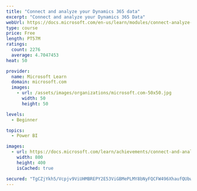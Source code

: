 ```yaml
---
title: "Connect and analyze your Dynamics 365 data​"
excerpt: "Connect and analyze your Dynamics 365 Data​"
webUrl: https://docs.microsoft.com/en-us/learn/modules/connect-analyze-dynamics-365-data/
type: course
price: Free
length: PT57M
ratings:
  count: 2276
  average: 4.7047453
heat: 50

provider:
  name: Microsoft Learn
  domain: microsoft.com
  images:
    - url: /assets/images/organizations/microsoft.com-50x50.jpg
      width: 50
      height: 50

levels:
  - Beginner

topics:
  - Power BI

images:
  - url: https://docs.microsoft.com/learn/achievements/connect-and-analyze-your-microsoft-dynamics-365-data-social.png
    width: 800
    height: 400
    isCached: true

secured: "TgCZjYkh5/Vcpjv9ViUHMBREPY2E53ViGBMePLMY8bNyFQCFW496XhaufQUbwKi2SK0Voj7XOHyIGnEqwy2gwei2wLm5n1BK56OlYW9WIOmSt+e1poAW7ubL7QR9VT+jLMcK641XaGI2b9TU1sAnjOlWQMHWVJLwHSGfkP4JKlRqoIFwYoe8dxBFD9qL1g0zuYTOBQUTj3+rLWR7mTQCMAu64MaqYUBEIEUKHay0J3XJ54vA8+3HebcbkWWfXxnqkr+wxU1trATmqjBLiqV1uivQ1YhlHwCtVZs+6ys5iBDeInekMFv0QYfobX0TeO0/cZXzVn58rpBFEeSlg7TkBTxUKkBPBfK457eNP5W+xOyq70zetx7Njckyhq3Zc3VA4+F9McFpjfR+EenIBGZ1uMSv8hUbDVqxXGYQ9qHbilE=;jqr5RESAqnuqU/vlwskJoQ=="
---
```


